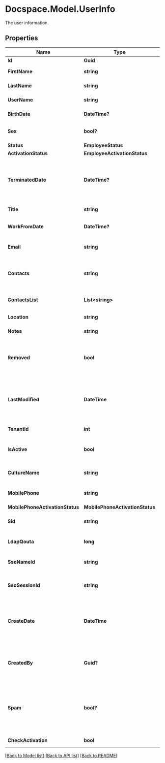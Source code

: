 # Docspace.Model.UserInfo
The user information.

## Properties

Name | Type | Description | Notes
------------ | ------------- | ------------- | -------------
**Id** | **Guid** | The user ID. | [optional] 
**FirstName** | **string** | The user first name. | [optional] 
**LastName** | **string** | The user last name. | [optional] 
**UserName** | **string** | The user username. | [optional] 
**BirthDate** | **DateTime?** | The user birthday. | [optional] 
**Sex** | **bool?** | The user sex (male or female). | [optional] 
**Status** | **EmployeeStatus** |  | [optional] 
**ActivationStatus** | **EmployeeActivationStatus** |  | [optional] 
**TerminatedDate** | **DateTime?** | The date and time when the user account was terminated. | [optional] 
**Title** | **string** | The user title. | [optional] 
**WorkFromDate** | **DateTime?** | The user registration date. | [optional] 
**Email** | **string** | The user email address. | [optional] 
**Contacts** | **string** | The list of user contacts in the string format. | [optional] 
**ContactsList** | **List&lt;string&gt;** | The list of user contacts. | [optional] 
**Location** | **string** | The user location. | [optional] 
**Notes** | **string** | The user notes. | [optional] 
**Removed** | **bool** | Specifies if the user account was removed or not. | [optional] 
**LastModified** | **DateTime** | The date and time when the user account was last modified. | [optional] 
**TenantId** | **int** | The tenant ID. | [optional] 
**IsActive** | **bool** | Specifies if the user is active or not. | [optional] [readonly] 
**CultureName** | **string** | The user culture code. | [optional] 
**MobilePhone** | **string** | The user mobile phone. | [optional] 
**MobilePhoneActivationStatus** | **MobilePhoneActivationStatus** |  | [optional] 
**Sid** | **string** | The LDAP user identificator. | [optional] 
**LdapQouta** | **long** | The LDAP user quota attribute. | [optional] 
**SsoNameId** | **string** | The SSO SAML user identificator. | [optional] 
**SsoSessionId** | **string** | The SSO SAML user session identificator. | [optional] 
**CreateDate** | **DateTime** | The date and time when the user account was created. | [optional] 
**CreatedBy** | **Guid?** | The ID of the user who created the current user account. | [optional] 
**Spam** | **bool?** | Specifies if tips, updates and offers are allowed to be sent to the user or not. | [optional] 
**CheckActivation** | **bool** |  | [optional] [readonly] 

[[Back to Model list]](../README.md#documentation-for-models) [[Back to API list]](../README.md#documentation-for-api-endpoints) [[Back to README]](../README.md)

